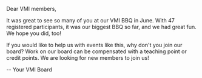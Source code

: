 Dear VMI members,

It was great to see so many of you at our VMI BBQ in June.
With 47 registered participants, it was our biggest BBQ so far, and we had great fun.
We hope you did, too!

If you would like to help us with events like this, why don't you join our board?
Work on our board can be compensated with a teaching point or credit points.
We are looking for new members to join us!

-- Your VMI Board
